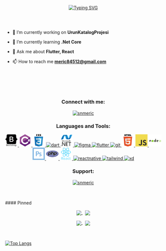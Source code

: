 <p align="center"> <a href="https://git.io/typing-svg"><img src="https://readme-typing-svg.herokuapp.com?font=Fira+Code&size=29&pause=1000&color=2EC4F7&center=true&vCenter=true&width=501&lines=I'am+Meri%C3%A7;I'am+Jr+Full+Stack+Developer" alt="Typing SVG" /></a>
</p>
<br><br>


- 🔭 I’m currently working on **UrunKatalogProjesi**

- 🌱 I’m currently learning **.Net Core**

- 💬 Ask me about **Flutter, React**

- 📫 How to reach me **meric84512@gmail.com**

<br><br>
<br><br>

<h3 align="center">Connect with me:</h3>
<p align="center">
<a href="https://linkedin.com/in/snmeric" target="blank"><img align="center" src="https://raw.githubusercontent.com/rahuldkjain/github-profile-readme-generator/master/src/images/icons/Social/linked-in-alt.svg" alt="snmeric" height="30" width="40" /></a>
</p>

<h3 align="center">Languages and Tools:</h3>
<p align="center"> <a href="https://getbootstrap.com" target="_blank" rel="noreferrer"> <img src="https://raw.githubusercontent.com/devicons/devicon/master/icons/bootstrap/bootstrap-plain-wordmark.svg" alt="bootstrap" width="40" height="40"/> </a> <a href="https://www.w3schools.com/cs/" target="_blank" rel="noreferrer"> <img src="https://raw.githubusercontent.com/devicons/devicon/master/icons/csharp/csharp-original.svg" alt="csharp" width="40" height="40"/> </a> <a href="https://www.w3schools.com/css/" target="_blank" rel="noreferrer"> <img src="https://raw.githubusercontent.com/devicons/devicon/master/icons/css3/css3-original-wordmark.svg" alt="css3" width="40" height="40"/> </a> <a href="https://dart.dev" target="_blank" rel="noreferrer"> <img src="https://www.vectorlogo.zone/logos/dartlang/dartlang-icon.svg" alt="dart" width="40" height="40"/> </a> <a href="https://dotnet.microsoft.com/" target="_blank" rel="noreferrer"> <img src="https://raw.githubusercontent.com/devicons/devicon/master/icons/dot-net/dot-net-original-wordmark.svg" alt="dotnet" width="40" height="40"/> </a> <a href="https://www.figma.com/" target="_blank" rel="noreferrer"> <img src="https://www.vectorlogo.zone/logos/figma/figma-icon.svg" alt="figma" width="40" height="40"/> </a> <a href="https://flutter.dev" target="_blank" rel="noreferrer"> <img src="https://www.vectorlogo.zone/logos/flutterio/flutterio-icon.svg" alt="flutter" width="40" height="40"/> </a> <a href="https://git-scm.com/" target="_blank" rel="noreferrer"> <img src="https://www.vectorlogo.zone/logos/git-scm/git-scm-icon.svg" alt="git" width="40" height="40"/> </a> <a href="https://www.w3.org/html/" target="_blank" rel="noreferrer"> <img src="https://raw.githubusercontent.com/devicons/devicon/master/icons/html5/html5-original-wordmark.svg" alt="html5" width="40" height="40"/> </a> <a href="https://developer.mozilla.org/en-US/docs/Web/JavaScript" target="_blank" rel="noreferrer"> <img src="https://raw.githubusercontent.com/devicons/devicon/master/icons/javascript/javascript-original.svg" alt="javascript" width="40" height="40"/> </a> <a href="https://nodejs.org" target="_blank" rel="noreferrer"> <img src="https://raw.githubusercontent.com/devicons/devicon/master/icons/nodejs/nodejs-original-wordmark.svg" alt="nodejs" width="40" height="40"/> </a> <a href="https://www.photoshop.com/en" target="_blank" rel="noreferrer"> <img src="https://raw.githubusercontent.com/devicons/devicon/master/icons/photoshop/photoshop-line.svg" alt="photoshop" width="40" height="40"/> </a> <a href="https://www.php.net" target="_blank" rel="noreferrer"> <img src="https://raw.githubusercontent.com/devicons/devicon/master/icons/php/php-original.svg" alt="php" width="40" height="40"/> </a> <a href="https://reactjs.org/" target="_blank" rel="noreferrer"> <img src="https://raw.githubusercontent.com/devicons/devicon/master/icons/react/react-original-wordmark.svg" alt="react" width="40" height="40"/> </a> <a href="https://reactnative.dev/" target="_blank" rel="noreferrer"> <img src="https://reactnative.dev/img/header_logo.svg" alt="reactnative" width="40" height="40"/> </a> <a href="https://tailwindcss.com/" target="_blank" rel="noreferrer"> <img src="https://www.vectorlogo.zone/logos/tailwindcss/tailwindcss-icon.svg" alt="tailwind" width="40" height="40"/> </a> <a href="https://www.adobe.com/products/xd.html" target="_blank" rel="noreferrer"> <img src="https://cdn.worldvectorlogo.com/logos/adobe-xd.svg" alt="xd" width="40" height="40"/> </a> </p>

<h3 align="center">Support:</h3>
<p align="center"><a href="https://www.buymeacoffee.com/snmeric"> <img align="center" src="https://cdn.buymeacoffee.com/buttons/v2/default-yellow.png" height="50" width="210" alt="snmeric" /></a></p>
<br><br>
<!-- Pinned Repositories -->
#### Pinned

<p align="center">
<a href="https://github.com/shahriarshafin/shahriarshafin">
<img width='49%' align="center"src="https://github-readme-stats.vercel.app/api/pin/?username=shahriarshafin&repo=shahriarshafin&border_color=02D892&bg_color=0D1117&title_color=C9D1D9&text_color=8B949E&icon_color=02D892" />
</a>
<span>&nbsp;</span>
<a href="https://github.com/shahriarshafin/disney-plus-clone">
<img width='49%' align="center"src="https://github-readme-stats.vercel.app/api/pin/?username=snmeric&repo=DePay_V2&border_color=02D892&bg_color=0D1117&title_color=C9D1D9&text_color=8B949E&icon_color=02D892" />
</a>
</p>

<p align="center">
<a href="https://github.com/shahriarshafin/NodeMcu-ESP8266_Fake_sign_in">
<img width='49%' align="center"src="https://github-readme-stats.vercel.app/api/pin/?username=shahriarshafin&repo=NodeMcu-ESP8266_Fake_sign_in&border_color=02D892&bg_color=0D1117&title_color=C9D1D9&text_color=8B949E&icon_color=02D892" />
</a>
<span>&nbsp;</span>
<a href="https://github.com/shahriarshafin/Iot-car-controller">
<img width='49%' align="center"src="https://github-readme-stats.vercel.app/api/pin/?username=shahriarshafin&repo=iot-car-controller&border_color=02D892&bg_color=0D1117&title_color=C9D1D9&text_color=8B949E&icon_color=02D892" />
</a>
</p>

<br><br>
[![Top Langs](https://github-readme-stats.vercel.app/api/top-langs/?username=snmeric&hide_progress=true&theme=transparent)](https://github.com/anuraghazra/github-readme-stats)


